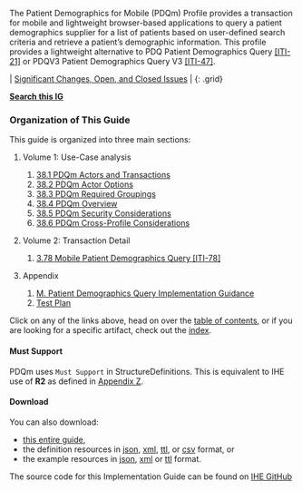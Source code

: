 The Patient Demographics for Mobile (PDQm) Profile provides a transaction for mobile and lightweight browser-based applications to query a patient demographics supplier for a list of patients based on user-defined search criteria and retrieve a patient’s demographic information. This profile provides a lightweight alternative to PDQ Patient Demographics Query [\[ITI-21\]](https://profiles.ihe.net/ITI/TF/Volume2/ITI-21.html) or PDQV3 Patient Demographics Query V3 [\[ITI-47\]](https://profiles.ihe.net/ITI/TF/Volume2/ITI-47.html).

<div markdown="1" class="stu-note">

| [Significant Changes, Open, and Closed Issues](issues.html) |
{: .grid}

**[Search this IG](https://www.google.com/search?q=site%3Ahttps%3A%2F%2Fprofiles.ihe.net%2FITI%2FPDQm)**

</div>

### Organization of This Guide
This guide is organized into three main sections:

1. Volume 1: Use-Case analysis
    1. [38.1 PDQm Actors and Transactions](actors_and_transactions.html)
    2. [38.2 PDQm Actor Options](actor_options.html)
    3. [38.3 PDQm Required Groupings](required_groupings.html)
    4. [38.4 PDQm Overview](overview.html)
    5. [38.5 PDQm Security Considerations](security_considerations.html)
    6. [38.6 PDQm Cross-Profile Considerations](grouping.html)

2. Volume 2: Transaction Detail
    1. [3.78 Mobile Patient Demographics Query \[ITI-78\]](ITI-78.html)

3. Appendix
	1. [M. Patient Demographics Query Implementation Guidance](appendixm.html)
	1. [Test Plan](testplan.html)

Click on any of the links above, head on over the [table of contents](toc.html), or
if you are looking for a specific artifact, check out the [index](artifacts.html).

#### Must Support

PDQm uses ```Must Support``` in StructureDefinitions. This is equivalent to IHE use of **R2** as defined in [Appendix Z](https://profiles.ihe.net/ITI/TF/Volume2/ch-Z.html#z.10-profiling-conventions-for-constraints-on-fhir).

#### Download 

You can also download:

* [this entire guide](full-ig.zip),
* the definition resources in [json](definitions.json.zip), [xml](definitions.xml.zip), [ttl](definitions.ttl.zip), or [csv](csvs.zip) format, or
* the example resources in [json](examples.json.zip), [xml](examples.xml.zip) or [ttl](examples.ttl.zip) format.

The source code for this Implementation Guide can be found on [IHE GitHub](https://github.com/IHE/ITI.PDQm)
